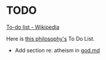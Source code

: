 # TODO

[To-do list - Wikipedia](https://en.wikipedia.org/wiki/Wikipedia:To-do_list)

Here is [this philosophy's](./this-philosophy.md) To Do List.

* Add section re: atheism in [god.md](./god.md)
